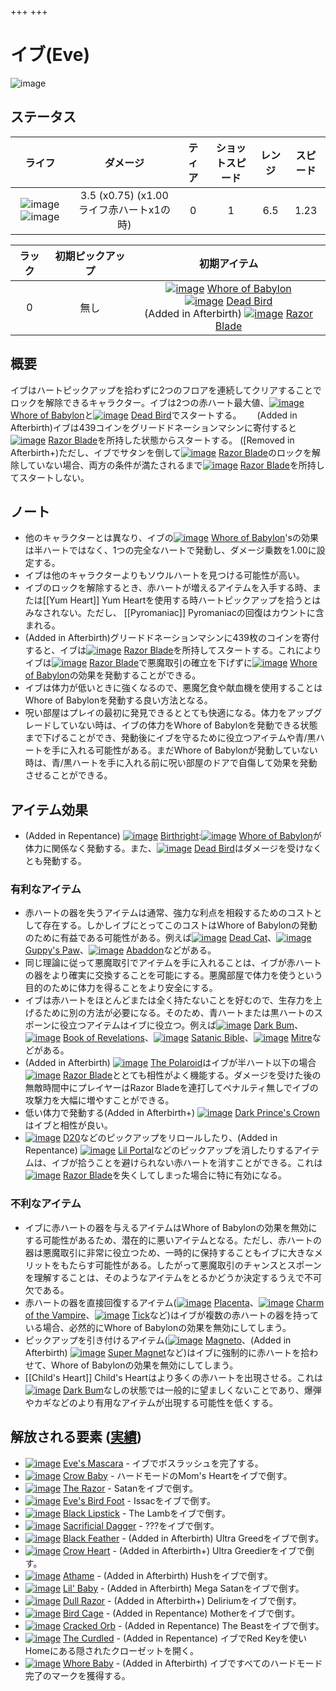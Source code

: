 +++
+++

 # イブ(Eve)
 ![image](/image/characters/Eve.png) 


ステータス
-------


|ライフ|ダメージ|ティア|ショットスピード|レンジ|スピード|
|:----:|:--:|:--:|:--:|:--:|:--:|
|![image](/image/characters/r-heart.png) ![image](/image/characters/r-heart.png)|3.5 (x0.75) (x1.00 ライフ赤ハートx1の時)|0|1|6.5|1.23|

|ラック|初期ピックアップ|初期アイテム|
|:--:|:--:|:--:|
|0|無し|[![image](/image/Whore_of_Babylon.png)](/wiki/Whore_of_Babylon "Whore of Babylon") [Whore of Babylon](/wiki/Whore_of_Babylon "Whore of Babylon")<br />[![image](/image/Dead_Bird.png)](/wiki/Dead_Bird "Dead Bird") [Dead Bird](/wiki/Dead_Bird "Dead Bird")<br />(Added in Afterbirth) [![image](/image/Razor_Blade.png)](/wiki/Razor_Blade "Razor Blade") [Razor Blade](/wiki/Razor_Blade "Razor Blade")|

概要
-------

イブはハートピックアップを拾わずに2つのフロアを連続してクリアすることでロックを解除できるキャラクター。イブは2つの赤ハート最大値、[![image](/image/Whore_of_Babylon.png)](/wiki/Whore_of_Babylon "Whore of Babylon") [Whore of Babylon](/wiki/Whore_of_Babylon "Whore of Babylon")と[![image](/image/Dead_Bird.png)](/wiki/Dead_Bird "Dead Bird") [Dead Bird](/wiki/Dead_Bird "Dead Bird")でスタートする。　　
(Added in Afterbirth)イブは439コインをグリードドネーションマシンに寄付すると[![image](/image/Razor_Blade.png)](/wiki/Razor_Blade "Razor Blade") [Razor Blade](/wiki/Razor_Blade "Razor Blade")を所持した状態からスタートする。
([Removed in Afterbirth+)ただし、イブでサタンを倒して[![image](/image/Razor_Blade.png)](/wiki/Razor_Blade "Razor Blade") [Razor Blade](/wiki/Razor_Blade "Razor Blade")のロックを解除していない場合、両方の条件が満たされるまで[![image](/image/Razor_Blade.png)](/wiki/Razor_Blade "Razor Blade") [Razor Blade](/wiki/Razor_Blade "Razor Blade")を所持してスタートしない。

ノート
-------

* 他のキャラクターとは異なり、イブの[![image](/image/Whore_of_Babylon.png)](/wiki/Whore_of_Babylon "Whore of Babylon") [Whore of Babylon](/wiki/Whore_of_Babylon "Whore of Babylon")'sの効果は半ハートではなく、1つの完全なハートで発動し、ダメージ乗数を1.00に設定する。
* イブは他のキャラクターよりもソウルハートを見つける可能性が高い。
* イブのロックを解除するとき、赤ハートが増えるアイテムを入手する時、または[[Yum Heart]] Yum Heartを使用する時ハートピックアップを拾うとはみなされない。ただし、 [[Pyromaniac]] Pyromaniacの回復はカウントに含まれる。
* (Added in Afterbirth)グリードドネーションマシンに439枚のコインを寄付すると、イブは[![image](/image/Razor_Blade.png)](/wiki/Razor_Blade "Razor Blade") [Razor Blade](/wiki/Razor_Blade "Razor Blade")を所持してスタートする。これによりイブは[![image](/image/Razor_Blade.png)](/wiki/Razor_Blade "Razor Blade") [Razor Blade](/wiki/Razor_Blade "Razor Blade")で悪魔取引の確立を下げずに[![image](/image/Whore_of_Babylon.png)](/wiki/Whore_of_Babylon "Whore of Babylon") [Whore of Babylon](/wiki/Whore_of_Babylon "Whore of Babylon")の効果を発動することができる。
* イブは体力が低いときに強くなるので、悪魔乞食や献血機を使用することはWhore of Babylonを発動する良い方法となる。
* 呪い部屋はプレイの最初に発見できるととても快適になる。体力をアップグレードしていない時は、イブの体力をWhore of Babylonを発動できる状態まで下げることができ、発動後にイブを守るために役立つアイテムや青/黒ハートを手に入れる可能性がある。まだWhore of Babylonが発動していない時は、青/黒ハートを手に入れる前に呪い部屋のドアで自傷して効果を発動させることができる。


アイテム効果
-------------------

* (Added in Repentance) [![image](/image/Birthright.png)](/wiki/Birthright "Birthright") [Birthright](/wiki/Birthright "Birthright"):[![image](/image/Whore_of_Babylon.png)](/wiki/Whore_of_Babylon "Whore of Babylon") [Whore of Babylon](/wiki/Whore_of_Babylon "Whore of Babylon")が体力に関係なく発動する。また、[![image](/image/Dead_Bird.png)](/wiki/Dead_Bird "Dead Bird") [Dead Bird](/wiki/Dead_Bird "Dead Bird")はダメージを受けなくとも発動する。


### 有利なアイテム


* 赤ハートの器を失うアイテムは通常、強力な利点を相殺するためのコストとして存在する。しかしイブにとってこのコストはWhore of Babylonの発動のために有益である可能性がある。例えば[![image](/image/Dead_Cat.png)](/wiki/Dead_Cat "Dead Cat") [Dead Cat](/wiki/Dead_Cat "Dead Cat")、[![image](/image/Guppy%27s_Paw.png)](/wiki/Guppy%27s_Paw "Guppy's Paw") [Guppy's Paw](/wiki/Guppy%27s_Paw "Guppy's Paw")、[![image](/image/Abaddon.png)](/wiki/Abaddon "Abaddon") [Abaddon](/wiki/Abaddon "Abaddon")などがある。
* 同じ理論に従って悪魔取引でアイテムを手に入れることは、イブが赤ハートの器をより確実に交換することを可能にする。悪魔部屋で体力を使うという目的のために体力を得ることをより安全にする。
* イブは赤ハートをほとんどまたは全く持たないことを好むので、生存力を上げるために別の方法が必要になる。そのため、青ハートまたは黒ハートのスポーンに役立つアイテムはイブに役立つ。例えば[![image](/image/Dark_Bum.png)](/wiki/Dark_Bum "Dark Bum") [Dark Bum](/wiki/Dark_Bum "Dark Bum")、[![image](/image/Book_of_Revelations.png)](/wiki/Book_of_Revelations "Book of Revelations") [Book of Revelations](/wiki/Book_of_Revelations "Book of Revelations")、[![image](/image/Satanic_Bible.png)](/wiki/Satanic_Bible "Satanic Bible") [Satanic Bible](/wiki/Satanic_Bible "Satanic Bible")、[![image](/image/Mitre.png)](/wiki/Mitre "Mitre") [Mitre](/wiki/Mitre "Mitre")などがある。
* (Added in Afterbirth) [![image](/image/The_Polaroid.png)](/wiki/The_Polaroid "The Polaroid") [The Polaroid](/wiki/The_Polaroid "The Polaroid")はイブが半ハート以下の場合[![image](/image/Razor_Blade.png)](/wiki/Razor_Blade "Razor Blade") [Razor Blade](/wiki/Razor_Blade "Razor Blade")ととても相性がよく機能する。ダメージを受けた後の無敵時間中にプレイヤーはRazor Bladeを連打してペナルティ無しでイブの攻撃力を大幅に増やすことができる。
* 低い体力で発動する(Added in Afterbirth+) [![image](/image/Dark_Prince%27s_Crown.png)](/wiki/Dark_Prince%27s_Crown "Dark Prince's Crown") [Dark Prince's Crown](/wiki/Dark_Prince%27s_Crown "Dark Prince's Crown")はイブと相性が良い。
* [![image](/image/D20.png)](/wiki/D20 "D20") [D20](/wiki/D20 "D20")などのピックアップをリロールしたり、(Added in Repentance) [![image](/image/Lil_Portal.png)](/wiki/Lil_Portal "Lil Portal") [Lil Portal](/wiki/Lil_Portal "Lil Portal")などのピックアップを消したりするアイテムは、イブが拾うことを避けられない赤ハートを消すことができる。これは[![image](/image/Razor_Blade.png)](/wiki/Razor_Blade "Razor Blade") [Razor Blade](/wiki/Razor_Blade "Razor Blade")を失くしてしまった場合に特に有効になる。


### 不利なアイテム


* イブに赤ハートの器を与えるアイテムはWhore of Babylonの効果を無効にする可能性があるため、潜在的に悪いアイテムとなる。ただし、赤ハートの器は悪魔取引に非常に役立つため、一時的に保持することもイブに大きなメリットをもたらす可能性がある。したがって悪魔取引のチャンスとスポーンを理解することは、そのようなアイテムをとるかどうか決定するうえで不可欠である。
* 赤ハートの器を直接回復するアイテム([![image](/image/Placenta.png)](/wiki/Placenta "Placenta") [Placenta](/wiki/Placenta "Placenta")、[![image](/image/Charm_of_the_Vampire.png)](/wiki/Charm_of_the_Vampire "Charm of the Vampire") [Charm of the Vampire](/wiki/Charm_of_the_Vampire "Charm of the Vampire")、[![image](/image/Tick.png)](/wiki/Tick "Tick") [Tick](/wiki/Tick "Tick")など)はイブが複数の赤ハートの器を持っている場合、必然的にWhore of Babylonの効果を無効にしてしまう。
* ピックアップを引き付けるアイテム([![image](/image/Magneto.png)](/wiki/Magneto "Magneto") [Magneto](/wiki/Magneto "Magneto")、(Added in Afterbirth) [![image](/image/Super_Magnet.png)](/wiki/Super_Magnet "Super Magnet") [Super Magnet](/wiki/Super_Magnet "Super Magnet")など)はイブに強制的に赤ハートを拾わせて、Whore of Babylonの効果を無効にしてしまう。
* [[Child's Heart]] Child's Heartはより多くの赤ハートを出現させる。これは[![image](/image/Dark_Bum.png)](/wiki/Dark_Bum "Dark Bum") [Dark Bum](/wiki/Dark_Bum "Dark Bum")なしの状態では一般的に望ましくないことであり、爆弾やカギなどのより有用なアイテムが出現する可能性を低くする。


解放される要素 ([実績](/wiki/Achievements "Achievements"))
--------------------------------------------------------------


* [![image](/image/achievements/Eve%27s_Mascara.png)](/wiki/Eve%27s_Mascara "Eve's Mascara") [Eve's Mascara](/wiki/Eve%27s_Mascara "Eve's Mascara") - イブでボスラッシュを完了する。
* [![image](/image/achievements/Crow_Baby.png)](/wiki/Crow_Baby "Crow Baby") [Crow Baby](/wiki/Crow_Baby "Crow Baby") - ハードモードのMom's Heartをイブで倒す。
* [![image](/image/achievements/The_Razor.png)](/wiki/The_Razor "The Razor") [The Razor](/wiki/The_Razor "The Razor") - Satanをイブで倒す。
* [![image](/image/achievements/Eve%27s_Bird_Foot.png)](/wiki/Eve%27s_Bird_Foot "Eve's Bird Foot") [Eve's Bird Foot](/wiki/Eve%27s_Bird_Foot "Eve's Bird Foot") - Issacをイブで倒す。
* [![image](/image/achievements/Black_Lipstick.png)](/wiki/Black_Lipstick "Black Lipstick") [Black Lipstick](/wiki/Black_Lipstick "Black Lipstick") - The Lambをイブで倒す。
* [![image](/image/achievements/Sacrificial_Dagger.png)](/wiki/Sacrificial_Dagger "Sacrificial Dagger") [Sacrificial Dagger](/wiki/Sacrificial_Dagger "Sacrificial Dagger") - ???をイブで倒す。
* [![image](/image/achievements/Black_Feather.png)](/wiki/Black_Feather "Black Feather") [Black Feather](/wiki/Black_Feather "Black Feather") - (Added in Afterbirth) Ultra Greedをイブで倒す。
* [![image](/image/achievements/Crow_Heart.png)](/wiki/Crow_Heart "Crow Heart") [Crow Heart](/wiki/Crow_Heart "Crow Heart") - (Added in Afterbirth+) Ultra Greedierをイブで倒す。
* [![image](/image/achievements/Athame.png)](/wiki/Athame "Athame") [Athame](/wiki/Athame "Athame") - (Added in Afterbirth) Hushをイブで倒す。
* [![image](/image/achievements/Lil%27_Baby.png)](/wiki/Lil%27_Baby "Lil' Baby") [Lil' Baby](/wiki/Lil%27_Baby "Lil' Baby") - (Added in Afterbirth) Mega Satanをイブで倒す。
* [![image](/image/achievements/Dull_Razor.png)](/wiki/Dull_Razor "Dull Razor") [Dull Razor](/wiki/Dull_Razor "Dull Razor") - (Added in Afterbirth+) Deliriumをイブで倒す。
* [![image](/image/achievements/Bird_Cage.png)](/wiki/Bird_Cage "Bird Cage") [Bird Cage](/wiki/Bird_Cage "Bird Cage") - (Added in Repentance) Motherをイブで倒す。
* [![image](/image/achievements/Cracked_Orb.png)](/wiki/Cracked_Orb "Cracked Orb") [Cracked Orb](/wiki/Cracked_Orb "Cracked Orb") - (Added in Repentance) The Beastをイブで倒す。
* [![image](/image/achievements/The_Curdled.png)](/wiki/The_Curdled "The Curdled") [The Curdled](/wiki/The_Curdled "The Curdled") - (Added in Repentance) イブでRed Keyを使いHomeにある隠されたクローゼットを開く。
* [![image](/image/achievements/Whore_Baby.png)](/wiki/Whore_Baby "Whore Baby") [Whore Baby](/wiki/Whore_Baby "Whore Baby") - (Added in Afterbirth) イブですべてのハードモード完了のマークを獲得する。